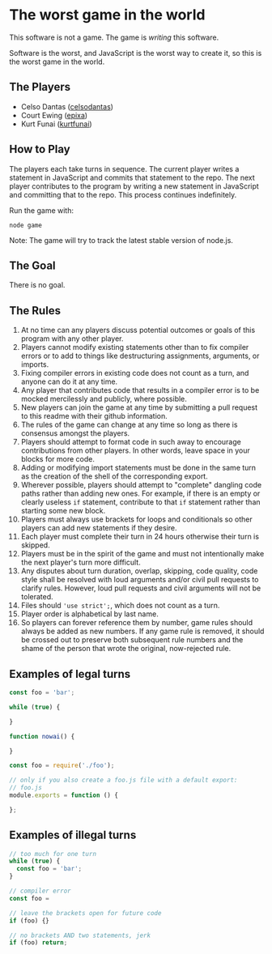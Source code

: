 # The worst game in the world

This software is not a game. The game is *writing* this software.

Software is the worst, and JavaScript is the worst way to create it, so this is
the worst game in the world.

## The Players

* Celso Dantas ([celsodantas](https://github.com/celsodantas))
* Court Ewing ([epixa](https://github.com/epixa))
* Kurt Funai ([kurtfunai](https://github.com/kurtfunai))

## How to Play

The players each take turns in sequence. The current player writes a statement
in JavaScript and commits that statement to the repo. The next player
contributes to the program by writing a new statement in JavaScript and
committing that to the repo. This process continues indefinitely.

Run the game with:

```
node game
```

Note: The game will try to track the latest stable version of node.js.

## The Goal

There is no goal.

## The Rules

1. At no time can any players discuss potential outcomes or goals of this
program with any other player.
2. Players cannot modify existing statements other than to fix compiler errors
or to add to things like destructuring assignments, arguments, or imports.
3. Fixing compiler errors in existing code does not count as a turn, and anyone
can do it at any time.
4. Any player that contributes code that results in a compiler error is to be
mocked mercilessly and publicly, where possible.
5. New players can join the game at any time by submitting a pull request to
this readme with their github information.
6. The rules of the game can change at any time so long as there is consensus
amongst the players.
7. Players should attempt to format code in such away to encourage
contributions from other players. In other words, leave space in your blocks
for more code.
8. Adding or modifying import statements must be done in the same turn as the
creation of the shell of the corresponding export.
9. Wherever possible, players should attempt to "complete" dangling code paths
rather than adding new ones. For example, if there is an empty or clearly
useless `if` statement, contribute to that `if` statement rather than starting
some new block.
10. Players must always use brackets for loops and conditionals so other
players can add new statements if they desire.
11. Each player must complete their turn in 24 hours otherwise their turn is
skipped.
12. Players must be in the spirit of the game and must not intentionally make
the next player's turn more difficult.
13. Any disputes about turn duration, overlap, skipping, code quality, code
style shall be resolved with loud arguments and/or civil pull requests to
clarify rules. However, loud pull requests and civil arguments will not be
tolerated.
14. Files should `'use strict';`, which does not count as a turn.
15. Player order is alphabetical by last name.
16. So players can forever reference them by number, game rules should always
be added as new numbers. If any game rule is removed, it should be crossed out
to preserve both subsequent rule numbers and the shame of the person that wrote
the original, now-rejected rule.

## Examples of legal turns

```js
const foo = 'bar';
```

```js
while (true) {

}
```

```js
function nowai() {

}
```

```js
const foo = require('./foo');

// only if you also create a foo.js file with a default export:
// foo.js
module.exports = function () {

};
```

## Examples of illegal turns

```js
// too much for one turn
while (true) {
  const foo = 'bar';
}
```

```js
// compiler error
const foo =
```

```js
// leave the brackets open for future code
if (foo) {}

// no brackets AND two statements, jerk
if (foo) return;
```